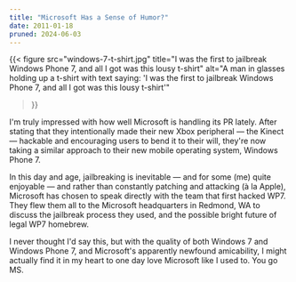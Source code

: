 ```yaml
---
title: "Microsoft Has a Sense of Humor?"
date: 2011-01-18
pruned: 2024-06-03
---
```


{{< figure
	src="windows-7-t-shirt.jpg"
	title="I was the first to jailbreak Windows Phone 7, and all I got was this lousy t-shirt"
	alt="A man in glasses holding up a t-shirt with text saying: 'I was the first to jailbreak Windows Phone 7, and all I got was this lousy t-shirt'"
>}}

I'm truly impressed with how well Microsoft is handling its PR lately. After stating that they intentionally made their new Xbox peripheral — the Kinect — hackable and encouraging users to bend it to their will, they're now taking a similar approach to their new mobile operating system, Windows Phone 7.

In this day and age, jailbreaking is inevitable — and for some (me) quite enjoyable — and rather than constantly patching and attacking (à la Apple), Microsoft has chosen to speak directly with the team that first hacked WP7. They flew them all to the Microsoft headquarters in Redmond, WA to discuss the jailbreak process they used, and the possible bright future of legal WP7 homebrew.

I never thought I'd say this, but with the quality of both Windows 7 and Windows Phone 7, and Microsoft's apparently newfound amicability, I might actually find it in my heart to one day love Microsoft like I used to. You go MS.
